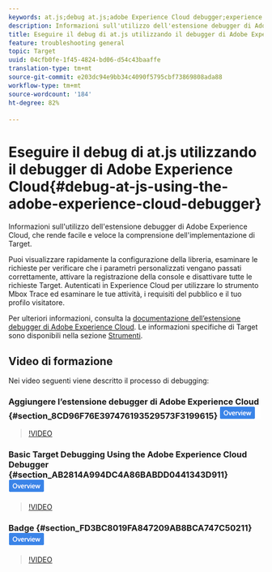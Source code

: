 ```yaml
---
keywords: at.js;debug at.js;adobe Experience Cloud debugger;experience cloud debugger;mbox trace;mbox highlight;debug;debugging
description: Informazioni sull'utilizzo dell'estensione debugger di Adobe Experience Cloud, che rende facile e veloce la comprensione dell'implementazione di Target.
title: Eseguire il debug di at.js utilizzando il debugger di Adobe Experience Cloud
feature: troubleshooting general
topic: Target
uuid: 04cfb0fe-1f45-4824-bd06-d54c43baaffe
translation-type: tm+mt
source-git-commit: e203dc94e9bb34c4090f5795cbf73869808ada88
workflow-type: tm+mt
source-wordcount: '184'
ht-degree: 82%

---
```



# Eseguire il debug di at.js utilizzando il debugger di Adobe Experience Cloud{#debug-at-js-using-the-adobe-experience-cloud-debugger}

Informazioni sull&#39;utilizzo dell&#39;estensione debugger di Adobe Experience Cloud, che rende facile e veloce la comprensione dell&#39;implementazione di Target.

Puoi visualizzare rapidamente la configurazione della libreria, esaminare le richieste per verificare che i parametri personalizzati vengano passati correttamente, attivare la registrazione della console e disattivare tutte le richieste Target. Autenticati in Experience Cloud per utilizzare lo strumento Mbox Trace ed esaminare le tue attività, i requisiti del pubblico e il tuo profilo visitatore.

Per ulteriori informazioni, consulta la [documentazione dell’estensione debugger di Adobe Experience Cloud](https://docs.adobe.com/content/help/en/debugger/using/experience-cloud-debugger.html). Le informazioni specifiche di Target sono disponibili nella sezione [Strumenti](https://docs.adobe.com/content/help/en/debugger/using/tools.html).

## Video di formazione

Nei video seguenti viene descritto il processo di debugging:

### Aggiungere l’estensione debugger di Adobe Experience Cloud {#section_8CD96F76E397476193529573F3199615} ![badge Panoramica](/help/assets/overview.png)

>[!VIDEO](https://video.tv.adobe.com/v/23114/)

### Basic Target Debugging Using the Adobe Experience Cloud Debugger {#section_AB2814A994DC4A86BABDD0441343D911} ![Overview badge](/help/assets/overview.png)

>[!VIDEO](https://video.tv.adobe.com/v/23115/)

### Badge {#section_FD3BC8019FA847209AB8BCA747C50211} ![Panoramica traccia Mbox](/help/assets/overview.png)

>[!VIDEO](https://video.tv.adobe.com/v/23113/)
